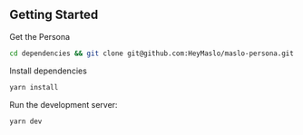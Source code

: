 ## Getting Started

Get the Persona

```bash
cd dependencies && git clone git@github.com:HeyMaslo/maslo-persona.git persona && cd ..
```

Install dependencies

```bash
yarn install
```

Run the development server:

```bash
yarn dev
```


